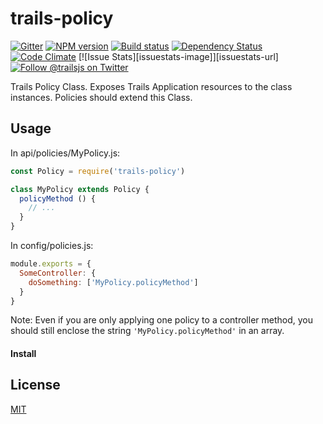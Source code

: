 # trails-policy

[![Gitter][gitter-image]][gitter-url]
[![NPM version][npm-image]][npm-url]
[![Build status][ci-image]][ci-url]
[![Dependency Status][daviddm-image]][daviddm-url]
[![Code Climate][codeclimate-image]][codeclimate-url]
[![Issue Stats][issuestats-image]][issuestats-url]
[![Follow @trailsjs on Twitter][twitter-image]][twitter-url]

Trails Policy Class. Exposes Trails Application resources to the class
instances. Policies should extend this Class.

## Usage

In api/policies/MyPolicy.js:
```js
const Policy = require('trails-policy')

class MyPolicy extends Policy {
  policyMethod () {
    // ...
  }
}
```

In config/policies.js:
```js
module.exports = {
  SomeController: {
    doSomething: ['MyPolicy.policyMethod']
  }
}
```

Note: Even if you are only applying one policy to a controller method, you should
still enclose the string `'MyPolicy.policyMethod'` in an array.

#### Install

## License
[MIT](https://github.com/trailsjs/trails/blob/master/LICENSE)

[npm-image]: https://img.shields.io/npm/v/trails-policy.svg?style=flat-square
[npm-url]: https://npmjs.org/package/trails-policy
[ci-image]: https://img.shields.io/travis/trailsjs/trails-policy/master.svg?style=flat-square
[ci-url]: https://travis-ci.org/trailsjs/trails-policy
[daviddm-image]: http://img.shields.io/david/trailsjs/trails-policy.svg?style=flat-square
[daviddm-url]: https://david-dm.org/trailsjs/trails-policy
[codeclimate-image]: https://img.shields.io/codeclimate/github/trailsjs/trails-policy.svg?style=flat-square
[codeclimate-url]: https://codeclimate.com/github/trailsjs/trails-policy
[gitter-image]: http://img.shields.io/badge/+%20GITTER-JOIN%20CHAT%20%E2%86%92-1DCE73.svg?style=flat-square
[gitter-url]: https://gitter.im/trailsjs/trails-policy
[twitter-image]: https://img.shields.io/twitter/follow/trailsjs.svg?style=social
[twitter-url]: https://twitter.com/trailsjs

